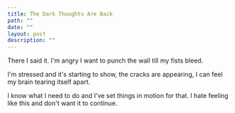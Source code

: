 ```yaml
---
title: The Dark Thoughts Are Back
path: ""
date: ""
layout: post
description: ""
---
```

There I said it. I'm angry I want to punch the wall till my fists bleed.

I'm stressed and it's starting to show, the cracks are appearing, I can feel my brain tearing itself apart.

I know what I need to do and I've set things in motion for that. I hate feeling like this and don't want it to continue.

